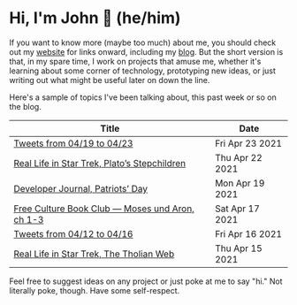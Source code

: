 # Hi, I'm John 👋 (he/him)

If you want to know more (maybe too much) about me, you should check out my [website](https://john.colagioia.net/) for links onward, including my [blog](https://john.colagioia.net/blog).  But the short version is that, in my spare time, I work on projects that amuse me, whether it's learning about some corner of technology, prototyping new ideas, or just writing out what might be useful later on down the line.

Here's a sample of topics I've been talking about, this past week or so on the blog.

|Title|Date|
|-----|-------|
|[Tweets from 04/19 to 04/23](https://john.colagioia.net/blog/media/2021/04/23/week.html)|Fri Apr 23 2021|
|[Real Life in Star Trek, Plato’s Stepchildren](https://john.colagioia.net/blog/2021/04/22/plato.html)|Thu Apr 22 2021|
|[Developer Journal, Patriots’ Day](https://john.colagioia.net/blog/2021/04/19/patriot.html)|Mon Apr 19 2021|
|[Free Culture Book Club — Moses und Aron, ch 1-3](https://john.colagioia.net/blog/2021/04/17/moses1.html)|Sat Apr 17 2021|
|[Tweets from 04/12 to 04/16](https://john.colagioia.net/blog/media/2021/04/16/week.html)|Fri Apr 16 2021|
|[Real Life in Star Trek, The Tholian Web](https://john.colagioia.net/blog/2021/04/15/tholian.html)|Thu Apr 15 2021|

Feel free to suggest ideas on any project or just poke at me to say "hi." Not literally poke, though. Have some self-respect.
